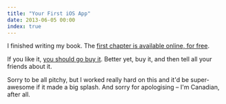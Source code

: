 ```yaml
---
title: "Your First iOS App"
date: 2013-06-05 00:00
index: true
---
```


I finished writing my book. The [first chapter is available online, for free](http://yourfirstiosapp.com).

If you like it, [you should go buy it](https://leanpub.com/your-first-ios-app/). Better yet, buy it, and then tell all your friends about it.

Sorry to be all pitchy, but I worked really hard on this and it'd be super-awesome if it made a big splash. And sorry for apologising – I'm Canadian, after all.

<!-- more -->
